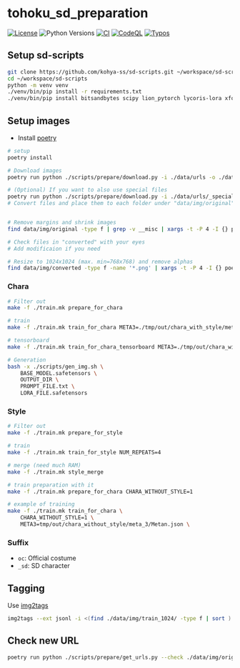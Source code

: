 
# tohoku_sd_preparation

[![License](https://img.shields.io/badge/License-Apache%202.0-blue.svg)](https://opensource.org/licenses/Apache-2.0)
![Python Versions](https://img.shields.io/badge/python-3.8%20%7C%203.9%20%7C%203.10-blue)
[![CI](https://github.com/shirayu/tohoku_sd_preparation/actions/workflows/ci.yml/badge.svg)](https://github.com/shirayu/tohoku_sd_preparation/actions/workflows/ci.yml)
[![CodeQL](https://github.com/shirayu/tohoku_sd_preparation/actions/workflows/codeql-analysis.yml/badge.svg)](https://github.com/shirayu/tohoku_sd_preparation/actions/workflows/codeql-analysis.yml)
[![Typos](https://github.com/shirayu/tohoku_sd_preparation/actions/workflows/typos.yml/badge.svg)](https://github.com/shirayu/tohoku_sd_preparation/actions/workflows/typos.yml)

## Setup sd-scripts

```bash
git clone https://github.com/kohya-ss/sd-scripts.git ~/workspace/sd-scripts
cd ~/workspace/sd-scripts
python -m venv venv
./venv/bin/pip install -r requirements.txt
./venv/bin/pip install bitsandbytes scipy lion_pytorch lycoris-lora xformers
```

## Setup images

- Install [poetry](https://python-poetry.org/)

```bash
# setup
poetry install

# Download images
poetry run python ./scripts/prepare/download.py -i ./data/urls -o ./data/img/original

# (Optional) If you want to also use special files
poetry run python ./scripts/prepare/download.py -i ./data/urls/_special -o ./data/img/original_special
# Convert files and place them to each folder under "data/img/original"


# Remove margins and shrink images
find data/img/original -type f | grep -v __misc | xargs -t -P 4 -I {} poetry run python ./scripts/prepare/resize.py -i {} -o data/img/converted --size 2048 --to_dir

# Check files in "converted" with your eyes
# Add modificaion if you need

# Resize to 1024x1024 (max. min=768x768) and remove alphas
find data/img/converted -type f -name '*.png' | xargs -t -P 4 -I {} poetry run python ./scripts/prepare/resize.py --remove_alpha -i {} -o data/img/train_1024 --size 1024 --min_size 768 --to_dir
```

### Chara

```bash
# Filter out
make -f ./train.mk prepare_for_chara

# train
make -f ./train.mk train_for_chara META3=./tmp/out/chara_with_style/meta_3/zundamon.json

# tensorboard
make -f ./train.mk train_for_chara_tensorboard META3=./tmp/out/chara_with_style//meta_3/zundamon.json
```

```bash
# Generation
bash -x ./scripts/gen_img.sh \
    BASE_MODEL.safetensors \
    OUTPUT_DIR \
    PROMPT_FILE.txt \
    LORA_FILE.safetensors
```

### Style

```bash
# Filter out
make -f ./train.mk prepare_for_style

# train
make -f ./train.mk train_for_style NUM_REPEATS=4

# merge (need much RAM)
make -f ./train.mk style_merge

# train preparation with it
make -f ./train.mk prepare_for_chara CHARA_WITHOUT_STYLE=1

# example of training
make -f ./train.mk train_for_chara \
    CHARA_WITHOUT_STYLE=1 \
    META3=tmp/out/chara_without_style/meta_3/Metan.json \
```

### Suffix

- ``oc``: Official costume
- ``_sd``: SD character

## Tagging

Use [img2tags](https://github.com/shirayu/img2tags)

```bash
img2tags --ext jsonl -i <(find ./data/img/train_1024/ -type f | sort ) -o ./data/auto_tags.jsonl
```

## Check new URL

```bash
poetry run python ./scripts/prepare/get_urls.py --check ./data/img/original
```
